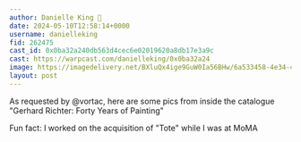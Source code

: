 ```yaml
---
author: Danielle King 🎩
date: 2024-05-10T12:58:14+0000
username: danielleking
fid: 262475
cast_id: 0x0ba32a240db563d4cec6e02019620a8db17e3a9c
cast: https://warpcast.com/danielleking/0x0ba32a24
image: https://imagedelivery.net/BXluQx4ige9GuW0Ia56BHw/6a533458-4e34-40f6-e304-b7268d791700/original
layout: post
---
```

As requested by @vortac, here are some pics from inside the catalogue "Gerhard Richter: Forty Years of Painting"  
  
Fun fact: I worked on the acquisition of "Tote" while I was at MoMA  

<img src='https://imagedelivery.net/BXluQx4ige9GuW0Ia56BHw/6a533458-4e34-40f6-e304-b7268d791700/original' alt='' referrerpolicy='no-referrer'/>
<img src='https://imagedelivery.net/BXluQx4ige9GuW0Ia56BHw/877fd481-75d9-43be-1a81-3a6f112bfe00/original' alt='' referrerpolicy='no-referrer'/>